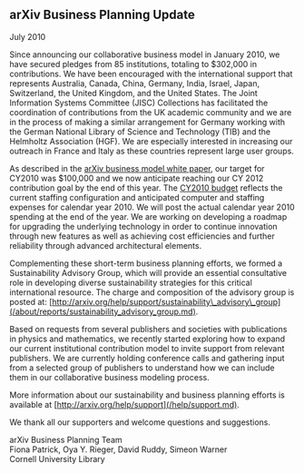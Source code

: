 arXiv Business Planning Update
------------------------------

July 2010

Since announcing our collaborative business model in January 2010, we
have secured pledges from 85 institutions, totaling to $302,000 in
contributions. We have been encouraged with the international support
that represents Australia, Canada, China, Germany, India, Israel, Japan,
Switzerland, the United Kingdom, and the United States. The Joint
Information Systems Committee (JISC) Collections has facilitated the
coordination of contributions from the UK academic community and we are
in the process of making a similar arrangement for Germany working with
the German National Library of Science and Technology (TIB) and the
Helmholtz Association (HGF). We are especially interested in increasing
our outreach in France and Italy as these countries represent large user
groups.

As described in the [arXiv business model white
paper](/about/reports/whitepaper.md), our target for CY2010 was $100,000 and
we now anticipate reaching our CY 2012 contribution goal by the end of
this year. The [CY2010 budget](None) reflects the
current staffing configuration and anticipated computer and staffing
expenses for calendar year 2010. We will post the actual calendar year
2010 spending at the end of the year. We are working on developing a
roadmap for upgrading the underlying technology in order to continue
innovation through new features as well as achieving cost efficiencies
and further reliability through advanced architectural elements.

Complementing these short-term business planning efforts, we formed a
Sustainability Advisory Group, which will provide an essential
consultative role in developing diverse sustainability strategies for
this critical international resource. The charge and composition of the
advisory group is posted at:
[http://arxiv.org/help/support/sustainability\_advisory\_group](/about/reports/sustainability_advisory_group.md).

Based on requests from several publishers and societies with
publications in physics and mathematics, we recently started exploring
how to expand our current institutional contribution model to invite
support from relevant publishers. We are currently holding conference
calls and gathering input from a selected group of publishers to
understand how we can include them in our collaborative business
modeling process.

More information about our sustainability and business planning efforts
is available at [http://arxiv.org/help/support](/help/support.md).

We thank all our supporters and welcome questions and suggestions.

arXiv Business Planning Team  
Fiona Patrick, Oya Y. Rieger, David Ruddy, Simeon Warner  
Cornell University Library
